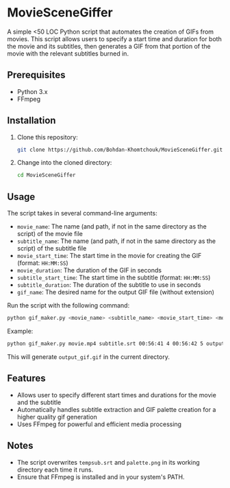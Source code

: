 # MovieSceneGiffer

A simple <50 LOC Python script that automates the creation of GIFs from movies. This script allows users to specify a start time and duration for both the movie and its subtitles, then generates a GIF from that portion of the movie with the relevant subtitles burned in.

## Prerequisites

- Python 3.x
- FFmpeg

## Installation

1. Clone this repository:
   ```bash
   git clone https://github.com/Bohdan-Khomtchouk/MovieSceneGiffer.git
   ```

2. Change into the cloned directory:
   ```bash
   cd MovieSceneGiffer
   ```

## Usage

The script takes in several command-line arguments:

- `movie_name`: The name (and path, if not in the same directory as the script) of the movie file
- `subtitle_name`: The name (and path, if not in the same directory as the script) of the subtitle file
- `movie_start_time`: The start time in the movie for creating the GIF (format: `HH:MM:SS`)
- `movie_duration`: The duration of the GIF in seconds
- `subtitle_start_time`: The start time in the subtitle (format: `HH:MM:SS`)
- `subtitle_duration`: The duration of the subtitle to use in seconds
- `gif_name`: The desired name for the output GIF file (without extension)

Run the script with the following command:

```bash
python gif_maker.py <movie_name> <subtitle_name> <movie_start_time> <movie_duration> <subtitle_start_time> <subtitle_duration> <gif_name>
```

Example:

```bash
python gif_maker.py movie.mp4 subtitle.srt 00:56:41 4 00:56:42 5 output_gif
```

This will generate `output_gif.gif` in the current directory.

## Features

- Allows user to specify different start times and durations for the movie and the subtitle
- Automatically handles subtitle extraction and GIF palette creation for a higher quality gif generation
- Uses FFmpeg for powerful and efficient media processing

## Notes

- The script overwrites `tempsub.srt` and `palette.png` in its working directory each time it runs.
- Ensure that FFmpeg is installed and in your system's PATH.
